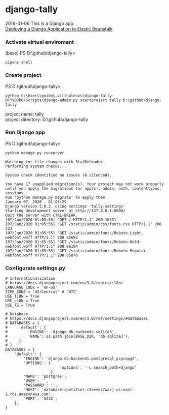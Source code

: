 # django-tally
2019-01-06 This is a Django app.   
[Deploying a Django Application to Elastic Beanstalk](https://docs.aws.amazon.com/elasticbeanstalk/latest/dg/create-deploy-python-django.html#w510aac13c37c15c13b7b2b3b3)    


### Activate virtual enviroment  
(base) PS D:\github\django-tally>     
```
pipenv shell
```

### Create project  
PS D:\github\django-tally>     
```
python C:\Users\guido\.virtualenvs\django-tally-QTYVOJb0\Scripts\django-admin.py startproject tally D:\github\django-tally
```
project name: tally  
project directory: D:\github\django-tally  


### Run Django app    
PS D:\github\django-tally>     
```
python manage.py runserver
```   
```
Watching for file changes with StatReloader
Performing system checks...

System check identified no issues (0 silenced).

You have 17 unapplied migration(s). Your project may not work properly until you apply the migrations for app(s): admin, auth, contenttypes, sessions.
Run 'python manage.py migrate' to apply them.
January 07, 2020 - 01:05:29
Django version 3.0.2, using settings 'tally.settings'
Starting development server at http://127.0.0.1:8000/
Quit the server with CTRL-BREAK.
[07/Jan/2020 01:05:55] "GET / HTTP/1.1" 200 16351
[07/Jan/2020 01:05:55] "GET /static/admin/css/fonts.css HTTP/1.1" 200 423
[07/Jan/2020 01:05:55] "GET /static/admin/fonts/Roboto-Light-webfont.woff HTTP/1.1" 200 85692
[07/Jan/2020 01:05:55] "GET /static/admin/fonts/Roboto-Bold-webfont.woff HTTP/1.1" 200 86184
[07/Jan/2020 01:05:55] "GET /static/admin/fonts/Roboto-Regular-webfont.woff HTTP/1.1" 200 85876
```

### Configurate settings.py  
```
# Internationalization
# https://docs.djangoproject.com/en/3.0/topics/i18n/
LANGUAGE_CODE = 'en-us'
TIME_ZONE = 'US/Central' # 'UTC'
USE_I18N = True
USE_L10N = True
USE_TZ = True
```
```
# Database
# https://docs.djangoproject.com/en/3.0/ref/settings/#databases
# DATABASES = {
#     'default': {
#         'ENGINE': 'django.db.backends.sqlite3',
#         'NAME': os.path.join(BASE_DIR, 'db.sqlite3'),
#     }
# }
DATABASES = {
    'default': {
        'ENGINE': 'django.db.backends.postgresql_psycopg2',
        'OPTIONS': {
                        'options': '-c search_path=django'
                    },
        'NAME': 'postgres',
        'USER': '',
        'PASSWORD': '',
        'HOST': 'database-spotifier.c5eevkz7wazj.us-east-2.rds.amazonaws.com',
        'PORT': '5432',
    },
}
```



